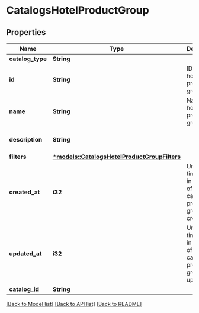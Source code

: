 # CatalogsHotelProductGroup

## Properties
Name | Type | Description | Notes
------------ | ------------- | ------------- | -------------
**catalog_type** | **String** |  | 
**id** | **String** | ID of the hotel product group. | 
**name** | **String** | Name of hotel product group | [optional] [default to None]
**description** | **String** |  | [optional] [default to None]
**filters** | [***models::CatalogsHotelProductGroupFilters**](CatalogsHotelProductGroupFilters.md) |  | 
**created_at** | **i32** | Unix timestamp in seconds of when catalog product group was created. | [optional] [default to None]
**updated_at** | **i32** | Unix timestamp in seconds of last time catalog product group was updated. | [optional] [default to None]
**catalog_id** | **String** |  | 

[[Back to Model list]](../README.md#documentation-for-models) [[Back to API list]](../README.md#documentation-for-api-endpoints) [[Back to README]](../README.md)


